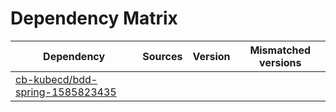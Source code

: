 # Dependency Matrix

Dependency | Sources | Version | Mismatched versions
---------- | ------- | ------- | -------------------
[cb-kubecd/bdd-spring-1585823435](https://github.com/cb-kubecd/bdd-spring-1585823435.git) |  | []() | 
